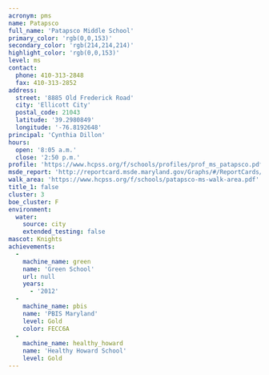 ```yaml
---
acronym: pms
name: Patapsco
full_name: 'Patapsco Middle School'
primary_color: 'rgb(0,0,153)'
secondary_color: 'rgb(214,214,214)'
highlight_color: 'rgb(0,0,153)'
level: ms
contact:
  phone: 410-313-2848
  fax: 410-313-2852
address:
  street: '8885 Old Frederick Road'
  city: 'Ellicott City'
  postal_code: 21043
  latitude: '39.2980849'
  longitude: '-76.8192648'
principal: 'Cynthia Dillon'
hours:
  open: '8:05 a.m.'
  close: '2:50 p.m.'
profile: 'https://www.hcpss.org/f/schools/profiles/prof_ms_patapsco.pdf'
msde_report: 'http://reportcard.msde.maryland.gov/Graphs/#/ReportCards/ReportCardSchool/1//1/13/0610/'
walk_area: 'https://www.hcpss.org/f/schools/patapsco-ms-walk-area.pdf'
title_1: false
cluster: 3
boe_cluster: F
environment:
  water:
    source: city
    extended_testing: false
mascot: Knights
achievements:
  -
    machine_name: green
    name: 'Green School'
    url: null
    years:
      - '2012'
  -
    machine_name: pbis
    name: 'PBIS Maryland'
    level: Gold
    color: FECC6A
  -
    machine_name: healthy_howard
    name: 'Healthy Howard School'
    level: Gold
---
```

